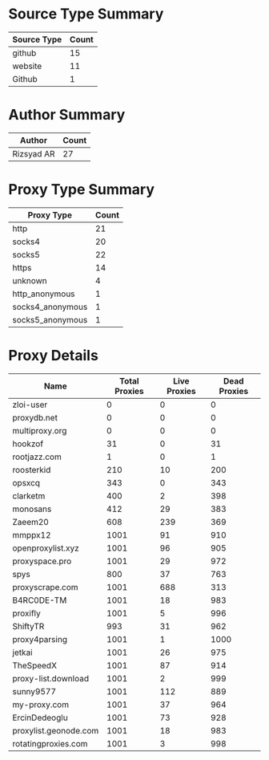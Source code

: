 # Source Type Summary

| Source Type | Count |
|-------------|-------|
| github | 15 |
| website | 11 |
| Github | 1 |


# Author Summary

| Author | Count |
|--------|-------|
| Rizsyad AR | 27 |


# Proxy Type Summary

| Proxy Type | Count |
|------------|-------|
| http | 21 |
| socks4 | 20 |
| socks5 | 22 |
| https | 14 |
| unknown | 4 |
| http_anonymous | 1 |
| socks4_anonymous | 1 |
| socks5_anonymous | 1 |


# Proxy Details

| Name | Total Proxies | Live Proxies | Dead Proxies |
|------|---------------|--------------|---------------|
| zloi-user | 0 | 0 | 0 |
| proxydb.net | 0 | 0 | 0 |
| multiproxy.org | 0 | 0 | 0 |
| hookzof | 31 | 0 | 31 |
| rootjazz.com | 1 | 0 | 1 |
| roosterkid | 210 | 10 | 200 |
| opsxcq | 343 | 0 | 343 |
| clarketm | 400 | 2 | 398 |
| monosans | 412 | 29 | 383 |
| Zaeem20 | 608 | 239 | 369 |
| mmppx12 | 1001 | 91 | 910 |
| openproxylist.xyz | 1001 | 96 | 905 |
| proxyspace.pro | 1001 | 29 | 972 |
| spys | 800 | 37 | 763 |
| proxyscrape.com | 1001 | 688 | 313 |
| B4RC0DE-TM | 1001 | 18 | 983 |
| proxifly | 1001 | 5 | 996 |
| ShiftyTR | 993 | 31 | 962 |
| proxy4parsing | 1001 | 1 | 1000 |
| jetkai | 1001 | 26 | 975 |
| TheSpeedX | 1001 | 87 | 914 |
| proxy-list.download | 1001 | 2 | 999 |
| sunny9577 | 1001 | 112 | 889 |
| my-proxy.com | 1001 | 37 | 964 |
| ErcinDedeoglu | 1001 | 73 | 928 |
| proxylist.geonode.com | 1001 | 18 | 983 |
| rotatingproxies.com | 1001 | 3 | 998 |
